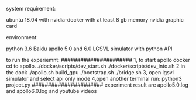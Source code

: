 system requirement:


ubuntu 18.04 with nvidia-docker with at least 8 gb memory nvidia graphic card

environment:

python 3.6
Baidu apollo 5.0 and 6.0
LGSVL simulator with python API

to run the experiemnt:
######################
1, to start apollo docker cd to apollo.
./docker/scripts/dev_start.sh
./docker/scripts/dev_into.sh
2 in the dock
./apollo.sh build_gpu
./bootstrap.sh
./bridge.sh
3, open lgsvl simulator and select api only mode
4,open another terminal run:
python3 project.py
######################
experiment result are apollo5.0.log and apollo6.0.log
and youtube videos


